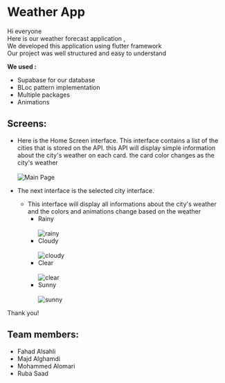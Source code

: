 # Weather App
 
Hi everyone <br>
Here is our weather forecast application ,<br>
We developed this application using flutter framework <br>
Our project was well structured and easy to understand 

**We used :**
- Supabase for our database 
- BLoc pattern implementation 
- Multiple packages
- Animations 

## Screens:
  - Here is the Home Screen interface. 
    This interface contains a list of the cities that is stored on the API.
    this API will display simple information about the city's weather on each card.
    the card color changes as the city's weather <br>
    <br>![Main Page](https://github.com/flutter-team5/weather_app/assets/101333803/c4bb1aba-f6a7-45d5-a46c-4a4d811555fd)



  - The next interface is the selected city interface. 
    - This interface will display all informations about the city's weather and the colors and animations change based on the weather<br>
      - Rainy<br>
      <br> ![rainy](https://github.com/flutter-team5/weather_app/assets/101333803/dd1c78e4-9bbe-4437-afab-ec3e2cb7719c)<br>
      - Cloudy<br>
         <br> ![cloudy](https://github.com/flutter-team5/weather_app/assets/101333803/6e7da727-81c7-471b-98ee-e9adb1f9eeb2)
      - Clear<br>
         <br> ![clear](https://github.com/flutter-team5/weather_app/assets/101333803/edad075e-5366-4221-8e6e-61d4127b5066)<br>
      - Sunny<br>
         <br> ![sunny](https://github.com/flutter-team5/weather_app/assets/101333803/7dd8ee99-9515-4a08-bf7f-16ba4050630b)<br>


Thank you!

## Team members:
- Fahad Alsahli
- Majd Alghamdi
- Mohammed Alomari 
- Ruba Saad
